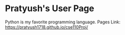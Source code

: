 # Pratyush's User Page
Python is my favorite programming language.
Pages Link: https://pratyush1718.github.io/cse110Proj/
